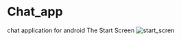 # Chat_app
chat application for android
The Start Screen 
![start_scren](https://user-images.githubusercontent.com/43831107/63230908-d83fcf00-c20b-11e9-8701-7553c4b54755.png)
